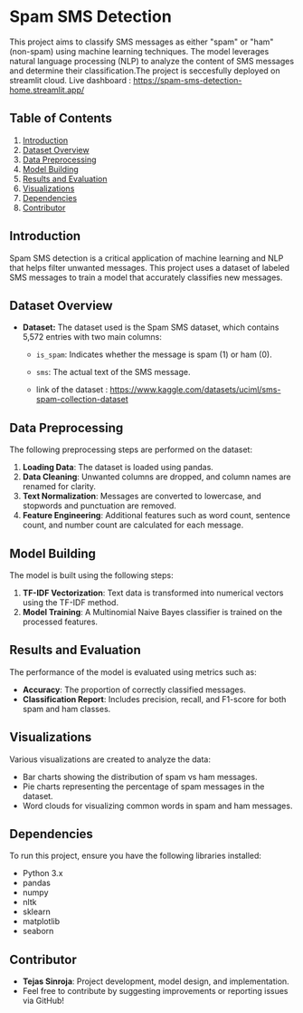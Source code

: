 # Spam SMS Detection

This project aims to classify SMS messages as either "spam" or "ham" (non-spam) using machine learning techniques. The model leverages natural language processing (NLP) to analyze the content of SMS messages and determine their classification.The project is seccesfully deployed on streamlit cloud.
Live dashboard : https://spam-sms-detection-home.streamlit.app/

## Table of Contents
1. [Introduction](#introduction)  
2. [Dataset Overview](#dataset-overview)  
3. [Data Preprocessing](#data-preprocessing)  
4. [Model Building](#model-building)  
5. [Results and Evaluation](#results-and-evaluation)  
6. [Visualizations](#visualizations)  
7. [Dependencies](#dependencies)  
8. [Contributor](#contributor)  

## Introduction  
Spam SMS detection is a critical application of machine learning and NLP that helps filter unwanted messages. This project uses a dataset of labeled SMS messages to train a model that accurately classifies new messages.

## Dataset Overview  
- **Dataset:** The dataset used is the Spam SMS dataset, which contains 5,572 entries with two main columns:
  - `is_spam`: Indicates whether the message is spam (1) or ham (0).
  - `sms`: The actual text of the SMS message.
 
  - link of the dataset : https://www.kaggle.com/datasets/uciml/sms-spam-collection-dataset

## Data Preprocessing  
The following preprocessing steps are performed on the dataset:
1. **Loading Data**: The dataset is loaded using pandas.
2. **Data Cleaning**: Unwanted columns are dropped, and column names are renamed for clarity.
3. **Text Normalization**: Messages are converted to lowercase, and stopwords and punctuation are removed.
4. **Feature Engineering**: Additional features such as word count, sentence count, and number count are calculated for each message.

## Model Building  
The model is built using the following steps:
1. **TF-IDF Vectorization**: Text data is transformed into numerical vectors using the TF-IDF method.
2. **Model Training**: A Multinomial Naive Bayes classifier is trained on the processed features.

## Results and Evaluation  
The performance of the model is evaluated using metrics such as:
- **Accuracy**: The proportion of correctly classified messages.
- **Classification Report**: Includes precision, recall, and F1-score for both spam and ham classes.

## Visualizations  
Various visualizations are created to analyze the data:
- Bar charts showing the distribution of spam vs ham messages.
- Pie charts representing the percentage of spam messages in the dataset.
- Word clouds for visualizing common words in spam and ham messages.

## Dependencies  
To run this project, ensure you have the following libraries installed:
- Python 3.x
- pandas
- numpy
- nltk
- sklearn
- matplotlib
- seaborn

## Contributor
- **Tejas Sinroja**: Project development, model design, and implementation.
- Feel free to contribute by suggesting improvements or reporting issues via GitHub!
